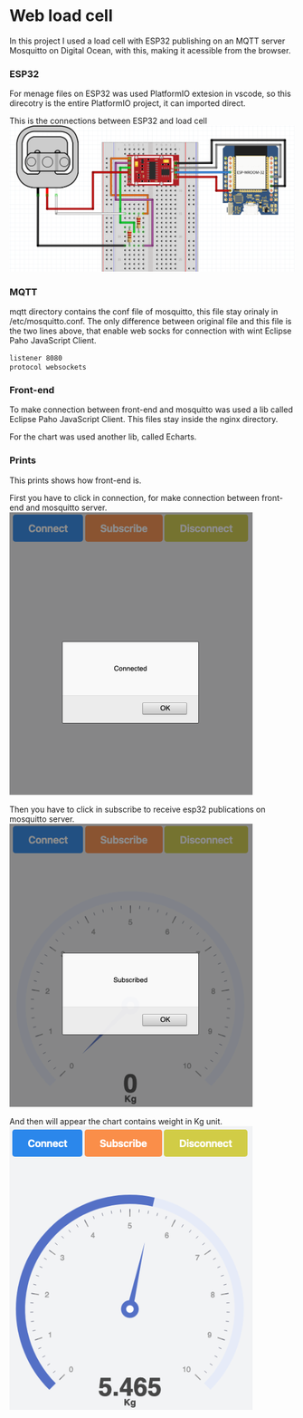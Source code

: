# Web load cell

In this project I used a load cell with ESP32 publishing on an MQTT server Mosquitto on Digital Ocean, with this, making it acessible from the browser.



### ESP32
For menage files on ESP32 was used PlatformIO extesion in vscode, so this direcotry is the entire PlatformIO project, it can imported direct.  

This is the connections between ESP32 and load cell
![](prints/schematic.png)

### MQTT   
mqtt directory contains the conf file of mosquitto, this file stay orinaly in /etc/mosquitto.conf. The only difference between original file and this file is the two lines above, that enable web socks for connection with wint Eclipse Paho JavaScript Client.

```
listener 8080
protocol websockets
``` 


### Front-end 

To make connection between front-end and mosquitto was used a lib called Eclipse Paho JavaScript Client. This files stay inside the nginx directory.

For the chart was used another lib, called Echarts.


### Prints

This prints shows how front-end is. 

First you have to click in connection, for make connection between front-end and mosquitto server.
![](prints/connect.png)

Then you have to click in subscribe to receive esp32 publications on mosquitto server.
![](prints/subscribe.png)

And then will appear the chart contains weight in Kg unit. 
![](prints/interface.png)



